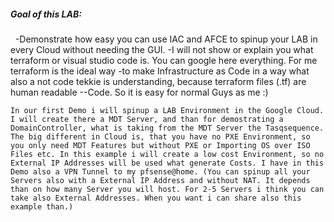 ##### Goal of this LAB:
 
-Demonstrate how easy you can use IAC and AFCE to spinup your LAB in every Cloud without needing the GUI.
-I will not show or explain you what terraform or visual studio code is. You can google here everything. For me terraform is the ideal way -to make Infrastructure as Code in a way what also a not code tekkie is understanding, because terraform files (.tf) are human readable --Code. So it is easy for normal Guys as me :)

`````
In our first Demo i will spinup a LAB Environment in the Google Cloud. I will create there a MDT Server, and than for demostrating a DomainController, what is taking from the MDT Server the Tasqsequence. The big different in Cloud is, that you have no PXE Environment, so you only need MDT Features but without PXE or Importing OS over ISO Files etc. In this example i will create a low cost Environment, so no External IP Addresses will be used what generate Costs. I have in this Demo also a VPN Tunnel to my pfsense@home. (You can spinup all your Servers also with a External IP Address and without NAT. It depends than on how many Server you will host. For 2-5 Servers i think you can take also External Addresses. When you want i can share also this example than.)
`````
